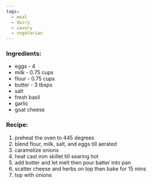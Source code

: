```yaml
---
tags:
  - meal
  - dairy
  - savory
  - vegetarian
---
```

### Ingredients:
- eggs - 4
- milk - 0.75 cups
- flour - 0.75 cups
- butter - 3 tbsps
- salt
- fresh basil
- garlic
- goat cheese

### Recipe:
1. preheat the oven to 445 degrees
2. blend flour, milk, salt, and eggs till aerated
3. caramelize onions
4. heat cast iron skillet till searing hot
5. add butter and let melt then pour batter into pan
6. scatter cheese and herbs on top then bake for 15 mins
7. top with onions